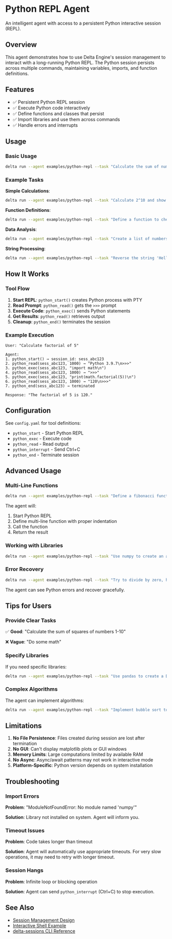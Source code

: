 # Python REPL Agent

An intelligent agent with access to a persistent Python interactive session (REPL).

## Overview

This agent demonstrates how to use Delta Engine's session management to interact with a long-running Python REPL. The Python session persists across multiple commands, maintaining variables, imports, and function definitions.

## Features

- ✅ Persistent Python REPL session
- ✅ Execute Python code interactively
- ✅ Define functions and classes that persist
- ✅ Import libraries and use them across commands
- ✅ Handle errors and interrupts

## Usage

### Basic Usage

```bash
delta run --agent examples/python-repl --task "Calculate the sum of numbers from 1 to 100"
```

### Example Tasks

**Simple Calculations**:
```bash
delta run --agent examples/python-repl --task "Calculate 2^10 and show the result"
```

**Function Definitions**:
```bash
delta run --agent examples/python-repl --task "Define a function to check if a number is prime, then test it with 17"
```

**Data Analysis**:
```bash
delta run --agent examples/python-repl --task "Create a list of numbers 1-10, calculate their squares, and show the average"
```

**String Processing**:
```bash
delta run --agent examples/python-repl --task "Reverse the string 'Hello World' and count vowels"
```

## How It Works

### Tool Flow

1. **Start REPL**: `python_start()` creates Python process with PTY
2. **Read Prompt**: `python_read()` gets the `>>>` prompt
3. **Execute Code**: `python_exec()` sends Python statements
4. **Get Results**: `python_read()` retrieves output
5. **Cleanup**: `python_end()` terminates the session

### Example Execution

```
User: "Calculate factorial of 5"

Agent:
1. python_start() → session_id: sess_abc123
2. python_read(sess_abc123, 1000) → "Python 3.9.7\n>>>"
3. python_exec(sess_abc123, "import math\n")
4. python_read(sess_abc123, 1000) → ">>>"
5. python_exec(sess_abc123, "print(math.factorial(5))\n")
6. python_read(sess_abc123, 1000) → "120\n>>>"
7. python_end(sess_abc123) → terminated

Response: "The factorial of 5 is 120."
```

## Configuration

See `config.yaml` for tool definitions:
- `python_start` - Start Python REPL
- `python_exec` - Execute code
- `python_read` - Read output
- `python_interrupt` - Send Ctrl+C
- `python_end` - Terminate session

## Advanced Usage

### Multi-Line Functions

```bash
delta run --agent examples/python-repl --task "Define a fibonacci function and calculate the 10th fibonacci number"
```

The agent will:
1. Start Python REPL
2. Define multi-line function with proper indentation
3. Call the function
4. Return the result

### Working with Libraries

```bash
delta run --agent examples/python-repl --task "Use numpy to create an array of 10 random numbers and calculate the mean"
```

### Error Recovery

```bash
delta run --agent examples/python-repl --task "Try to divide by zero, handle the error, and show the error message"
```

The agent can see Python errors and recover gracefully.

## Tips for Users

### Provide Clear Tasks

✅ **Good**: "Calculate the sum of squares of numbers 1-10"

❌ **Vague**: "Do some math"

### Specify Libraries

If you need specific libraries:

```bash
delta run --agent examples/python-repl --task "Use pandas to create a DataFrame with columns 'name' and 'age', then show it"
```

### Complex Algorithms

The agent can implement algorithms:

```bash
delta run --agent examples/python-repl --task "Implement bubble sort to sort the list [5, 2, 8, 1, 9]"
```

## Limitations

1. **No File Persistence**: Files created during session are lost after termination
2. **No GUI**: Can't display matplotlib plots or GUI windows
3. **Memory Limits**: Large computations limited by available RAM
4. **No Async**: Async/await patterns may not work in interactive mode
5. **Platform-Specific**: Python version depends on system installation

## Troubleshooting

### Import Errors

**Problem**: "ModuleNotFoundError: No module named 'numpy'"

**Solution**: Library not installed on system. Agent will inform you.

### Timeout Issues

**Problem**: Code takes longer than timeout

**Solution**: Agent will automatically use appropriate timeouts. For very slow operations, it may need to retry with longer timeout.

### Session Hangs

**Problem**: Infinite loop or blocking operation

**Solution**: Agent can send `python_interrupt` (Ctrl+C) to stop execution.

## See Also

- [Session Management Design](../../docs/architecture/v1.4-sessions-design.md)
- [Interactive Shell Example](../interactive-shell/)
- [delta-sessions CLI Reference](../../docs/api/delta-sessions.md)
